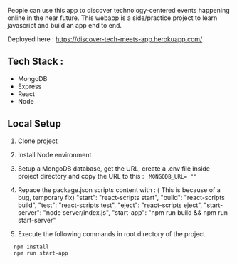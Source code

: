 
 People can use this app to discover technology-centered events happening online in the near future.
 This webapp is a side/practice project to learn javascript and build an app end to end.

Deployed here : https://discover-tech-meets-app.herokuapp.com/

## Tech Stack :
  * MongoDB
  * Express
  * React
  * Node

## Local Setup
1. Clone project
2. Install Node environment
3. Setup  a MongoDB database, get the URL, create a .env file inside project directory and copy the URL to this :
     ```  MONGODB_URL= "" ```
5. Repace the package.json scripts content with : ( This is because of a bug, temporary fix)
       "start": "react-scripts start",
       "build": "react-scripts build",
       "test": "react-scripts test",
       "eject": "react-scripts eject",
       "start-server": "node server/index.js",
       "start-app": "npm run build && npm run start-server"
       
4. Execute the following commands in root directory of the project.
 ```
   npm install
   npm run start-app
 ```




